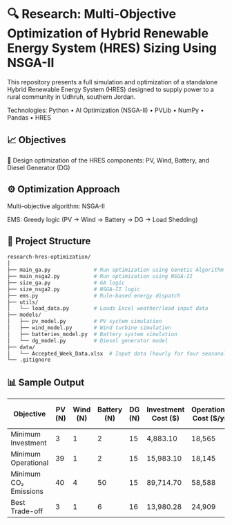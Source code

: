 # 🔍 Research: Multi-Objective Optimization of Hybrid Renewable Energy System (HRES) Sizing Using NSGA-II 
This repository presents a full simulation and optimization of a standalone Hybrid Renewable Energy System (HRES) designed to supply power to a rural community in Udhruh, southern Jordan.

Technologies: Python • AI Optimization (NSGA-II) • PVLib • NumPy • Pandas • HRES

## 📈 Objectives
🔧 Design optimization of the HRES components: PV, Wind, Battery, and Diesel Generator (DG)

## ⚙️ Optimization Approach
Multi-objective algorithm: NSGA-II

EMS: Greedy logic (PV → Wind → Battery → DG → Load Shedding)

## 📁 Project Structure
```bash
research-hres-optimization/
│
├── main_ga.py              # Run optimization using Genetic Algorithm
├── main_nsga2.py           # Run optimization using NSGA-II
├── size_ga.py              # GA logic
├── size_nsga2.py           # NSGA-II logic
├── ems.py                  # Rule-based energy dispatch
├── utils/
│   └── load_data.py        # Loads Excel weather/load input data
├── models/
│   ├── pv_model.py         # PV system simulation
│   ├── wind_model.py       # Wind turbine simulation
│   ├── batteries_model.py  # Battery system simulation
│   └── dg_model.py         # Diesel generator model
├── data/
│   └── Accepted_Week_Data.xlsx  # Input data (hourly for four seasonal weeks)
└── .gitignore
```

## 📊 Sample Output
| Objective             | PV (N) | Wind (N) | Battery (N) | DG (N) | Investment Cost ($) | Operational Cost ($/yr) | CO₂ Emissions (kg/yr) | DG Contribution (%) |
|-----------------------|--------|----------|-------------|--------|---------------------|-------------------------|-----------------------|---------------------|
| Minimum Investment    | 3      | 1        | 2           | 15     | 4,883.10            | 18,565                  | 28,569                | 98.23               |
| Minimum Operational   | 39     | 1        | 2           | 15     | 15,983.10           | 18,145                  | 26,681                | 78.13               |
| Minimum CO₂ Emissions | 40     | 4        | 50          | 15     | 89,714.70           | 58,588                  | 15,025                | 4.23                |
| Best Trade-off        | 3      | 1        | 6           | 16     | 13,980.28           | 24,909                  | 23,607                | 32.97               |
